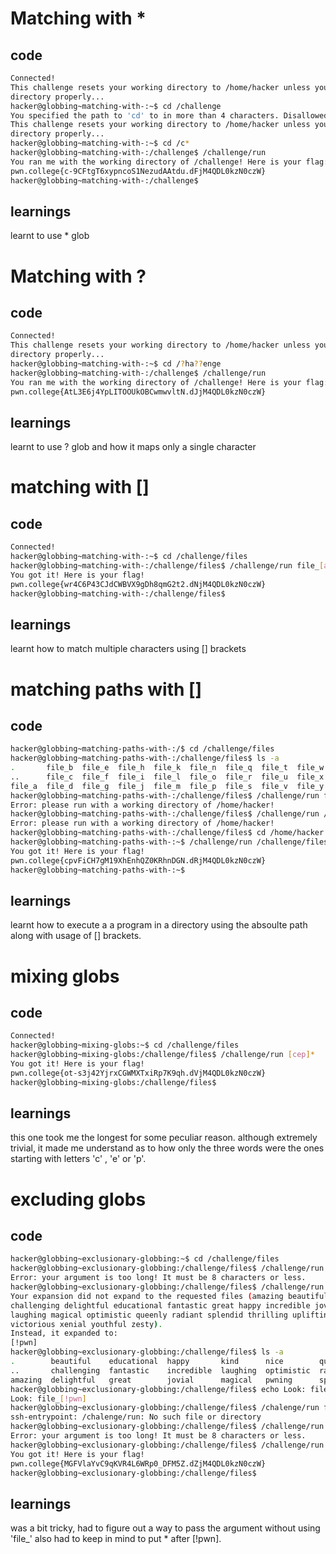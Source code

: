 # Matching with *
## code
```bash
Connected!                                                                        
This challenge resets your working directory to /home/hacker unless you change 
directory properly...
hacker@globbing~matching-with-:~$ cd /challenge
You specified the path to 'cd' to in more than 4 characters. Disallowed!
This challenge resets your working directory to /home/hacker unless you change 
directory properly...
hacker@globbing~matching-with-:~$ cd /c*
hacker@globbing~matching-with-:/challenge$ /challenge/run
You ran me with the working directory of /challenge! Here is your flag:
pwn.college{c-9CFtgT6xypncoS1NezudAAtdu.dFjM4QDL0kzN0czW}
hacker@globbing~matching-with-:/challenge$
```
## learnings
learnt to use * glob


# Matching with ?
## code
```bash
Connected!
This challenge resets your working directory to /home/hacker unless you change 
directory properly...
hacker@globbing~matching-with-:~$ cd /?ha??enge
hacker@globbing~matching-with-:/challenge$ /challenge/run
You ran me with the working directory of /challenge! Here is your flag:
pwn.college{AtL3E6j4YpLITOOUkOBCwmwvltN.dJjM4QDL0kzN0czW}
```
## learnings
learnt to use ? glob and how it maps only a single character


# matching with []
## code
```bash
Connected!
hacker@globbing~matching-with-:~$ cd /challenge/files
hacker@globbing~matching-with-:/challenge/files$ /challenge/run file_[absh]
You got it! Here is your flag!
pwn.college{wr4C6P43CJdCWBVX9gDh8qmG2t2.dNjM4QDL0kzN0czW}
hacker@globbing~matching-with-:/challenge/files$ 
```
## learnings
learnt how to match multiple characters using [] brackets


# matching paths with []
## code
```bash
hacker@globbing~matching-paths-with-:/$ cd /challenge/files
hacker@globbing~matching-paths-with-:/challenge/files$ ls -a
.       file_b  file_e  file_h  file_k  file_n  file_q  file_t  file_w  file_z
..      file_c  file_f  file_i  file_l  file_o  file_r  file_u  file_x
file_a  file_d  file_g  file_j  file_m  file_p  file_s  file_v  file_y
hacker@globbing~matching-paths-with-:/challenge/files$ /challenge/run file_[bash]
Error: please run with a working directory of /home/hacker!
hacker@globbing~matching-paths-with-:/challenge/files$ /challenge/run /challenge/files/file_[bash]
Error: please run with a working directory of /home/hacker!
hacker@globbing~matching-paths-with-:/challenge/files$ cd /home/hacker
hacker@globbing~matching-paths-with-:~$ /challenge/run /challenge/files/file_[bash]
You got it! Here is your flag!
pwn.college{cpvFiCH7gM19XhEnhQZ0KRhnDGN.dRjM4QDL0kzN0czW}
hacker@globbing~matching-paths-with-:~$ 
```
## learnings
learnt how to execute a a program in a directory using the absoulte path along with usage of [] brackets.


# mixing globs
## code
```bash
Connected!                                                                        
hacker@globbing~mixing-globs:~$ cd /challenge/files
hacker@globbing~mixing-globs:/challenge/files$ /challenge/run [cep]*
You got it! Here is your flag!
pwn.college{ot-s3j42YjrxCGWMXTxiRp7K9qh.dVjM4QDL0kzN0czW}
hacker@globbing~mixing-globs:/challenge/files$ 
```
## learnings
this one took me the longest for some peculiar reason. although extremely trivial, it made me understand as to how only the three words were the ones starting with letters 'c' , 'e' or 'p'.


# excluding globs
## code
```bash
hacker@globbing~exclusionary-globbing:~$ cd /challenge/files
hacker@globbing~exclusionary-globbing:/challenge/files$ /challenge/run file_[!pwn]
Error: your argument is too long! It must be 8 characters or less.
hacker@globbing~exclusionary-globbing:/challenge/files$ /challenge/run [!pwn]
Your expansion did not expand to the requested files (amazing beautiful 
challenging delightful educational fantastic great happy incredible jovial kind 
laughing magical optimistic queenly radiant splendid thrilling uplifting 
victorious xenial youthful zesty).
Instead, it expanded to:
[!pwn]
hacker@globbing~exclusionary-globbing:/challenge/files$ ls -a
.        beautiful    educational  happy       kind      nice        queenly   thrilling   wonderful  zesty
..       challenging  fantastic    incredible  laughing  optimistic  radiant   uplifting   xenial
amazing  delightful   great        jovial      magical   pwning      splendid  victorious  youthful
hacker@globbing~exclusionary-globbing:/challenge/files$ echo Look: file_[!pwn]
Look: file_[!pwn]
hacker@globbing~exclusionary-globbing:/challenge/files$ /chalenge/run f*_[!pwn]
ssh-entrypoint: /chalenge/run: No such file or directory
hacker@globbing~exclusionary-globbing:/challenge/files$ /challenge/run f*_[!pwn]
Error: your argument is too long! It must be 8 characters or less.
hacker@globbing~exclusionary-globbing:/challenge/files$ /challenge/run [!pwn]*
You got it! Here is your flag!
pwn.college{MGFVlaYvC9qKVR4L6WRp0_DFM5Z.dZjM4QDL0kzN0czW}
hacker@globbing~exclusionary-globbing:/challenge/files$ 
```
## learnings
was a bit tricky, had to figure out a way to pass the argument without using 'file_'
also had to keep in mind to put * after [!pwn]. 
